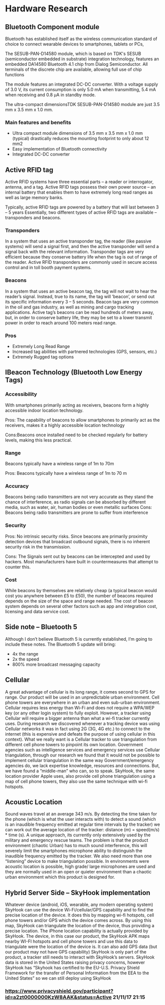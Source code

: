 ﻿# Hardware Research

## Bluetooth Component module
Bluetooth has established itself as the wireless communication standard of choice to connect wearable devices to smartphones, tablets or PCs, 

The SESUB-PAN-D14580 module, which is based on TDK's SESUB (semiconductor embedded in substrate) integration technology, features an embedded DA14580 Bluetooth 4.1 chip from Dialog Semiconductor. All terminals of the discrete chip are available, allowing full use of chip functions

The module features an integrated DC-DC converter. With a voltage supply of 3.0 V, its current consumption is only 5.0 mA when transmitting, 5.4 mA when receiving and 0.8 µA in standby mode. 

The ultra-compact dimensionsTDK SESUB-PAN-D14580 module are just 3.5 mm x 3.5 mm x 1.0 mm.

### Main features and benefits

* Ultra compact module dimensions of 3.5 mm x 3.5 mm x 1.0 mm (typical) drastically reduces the mounting footprint to only about 12 mm2
* Easy implementation of Bluetooth connectivity
* Integrated DC-DC converter

## Active RFID tag

Active RFID systems have three essential parts – a reader or interrogator, antenna, and a tag. Active RFID tags possess their own power source – an internal battery that enables them to have extremely long read ranges as well as large memory banks.

Typically, active RFID tags are powered by a battery that will last between 3 – 5 years
Essentially, two different types of active RFID tags are available – transponders and beacons.

### Transponders
In a system that uses an active transponder tag, the reader (like passive systems) will send a signal first, and then the active transponder will send a signal back with the relevant information. Transponder tags are very efficient because they conserve battery life when the tag is out of range of the reader. Active RFID transponders are commonly used in secure access control and in toll booth payment systems.

### Beacons
In a system that uses an active beacon tag, the tag will not wait to hear the reader’s signal. Instead, true to its name, the tag will ‘beacon’, or send out its specific information every 3 – 5 seconds. Beacon tags are very common in the oil and gas industry, as well as mining and cargo tracking applications. Active tag’s beacons can be read hundreds of meters away, but, in order to conserve battery life, they may be set to a lower transmit power in order to reach around 100 meters read range.

### Pros

* Extremely Long Read Range
* Increased tag abilities with partnered technologies (GPS, sensors, etc.)
* Extremely Rugged tag options

## IBeacon Technology (Bluetooth Low Energy Tags)

### Accessibility
With smartphones primarily acting as receivers, beacons form a highly accessible indoor location technology.

Pros: The capability of beacons to allow smartphones to primarily act as the receivers, makes it a highly accessible location technology

Cons:Beacons once installed need to be checked regularly for battery levels, making this less practical.

### Range
Beacons typically have a wireless range of 1m to 70m

Pros: Beacons typically have a wireless range of 1m to 70 m

### Accuracy
Beacons being radio transmitters are not very accurate as they stand the chance of interference, as radio signals can be absorbed by different media, such as water, air, human bodies or even metallic surfaces
Cons: Beacons being radio transmitters are prone to suffer from interference

### Security

Pros: No intrinsic security risks. Since beacons are primarily proximity detection devices that broadcast outbound signals, there is no inherent security risk in the transmission.

Cons: The Signals sent out by beacons can be intercepted and used by hackers. Most manufacturers have built in countermeasures that attempt to counter this.

### Cost 

While beacons by themselves are relatively cheap (a typical beacon would cost you anywhere between £5 to £50), the number of beacons required depends on the size of the space and range needed. The cost of beacon system depends on several other factors such as app and integration cost, licensing and data service cost. 


## Side note – Bluetooth 5

Although I don’t believe Bluetooth 5 is currently established, I’m going to include these notes. The Bluetooth 5 update will bring:
* 4x the range
* 2x the speed
* 800% more broadcast messaging capacity


## Cellular

A great advantage of cellular is its long range, it comes second to GPS for range. Our product will be used in an unpredictable urban environment. Cell phone towers are everywhere in an urban and even sub-urban environment. Cellular requires less energy than Wi-Fi and does not require a WPA/WEP key (or any other login system) to fully exploit. 
However, a tracker using Cellular will require a bigger antenna than what a wi-fi tracker currently uses. During research we discovered whenever a tracking device was using Cellular networks it was in fact using 2G (3G, 4G etc.) to connect to the internet (this is expensive and defeats the purpose of using cellular in this context). What we really want is a Cellular tracker to use triangulation from different cell phone towers to pinpoint its own location.
Government agencies such as intelligence services and emergency services use Cellular triangulation, through our research we found that it would not be possible to implement cellular triangulation in the same way Government/emergency agencies do, we lack expertise knowledge, resources and connections.
But, we have found a “middle-man” who can, so to speak. SkyHook, the same location provider Apple uses, also provide cell phone triangulation using a map of cell phone towers, they also use the same technique with wi-fi hotspots. 

## Acoustic Location

Sound waves travel at an average 343 m/s. By detecting the time taken for the phone (which is what the user interacts with) to detect a sound (which is an inaudible frequency emitted at regular time intervals by the tracker) we can work out the average location of the tracker: distance (m) = speed(m/s) * time (s).
A unique approach, its currently only extensively used by the military and emergency rescue teams. The problem is that the product environment (chaotic Urban) has to much sound interference, this will severely limit the smartphones microphone ability to distinguish the inaudible frequency emitted by the tracker. We also need more than one “listening” device to make triangulation possible.
In environments were acoustic location is possible, high grade/ large microphones are used and they are normally used in an open or quieter environment than a chaotic urban environment which this product is designed for.

## Hybrid Server Side – SkyHook implementation 

Whatever device (android, iOS, wearable, any modern operating system) SkyHook can use the device Wi-Fi/cellular/GPS capability and to find the precise location of the device. It does this by mapping wi-fi hotspots, cell phone towers and/or GPS which the device comes across. By using this map, SkyHook can triangulate the location of the device, thus providing a precise location.  The iPhone location capability is actually provided by SkyHook. 
The device, in this case our product, the SkyHook APK maps nearby WI-FI hotspots and cell phone towers and use this data to triangulate were the location of the device is. It can also add GPS data (but our product may not have GPS capability) 
SkyHook is only part of the product, a tracker still needs to interact with SkyHook’s servers. SkyHook data is stored in the United States raising privacy concerns, however SkyHook has “Skyhook has certified to the EU-U.S. Privacy Shield Framework for the transfer of Personal Information from the EEA to the United States” so we can still deploy using SkyHook
### https://www.privacyshield.gov/participant?id=a2zt0000000KzW8AAK&status=Active 21/11/17   21:15

